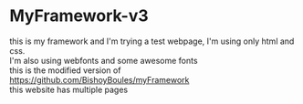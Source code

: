 # MyFramework-v3

this is my framework and I'm trying a test webpage, I'm using only html and css. <br>
I'm also using webfonts and some awesome fonts <br>
this is the modified version of https://github.com/BishoyBoules/myFramework <br>
this website has multiple pages
